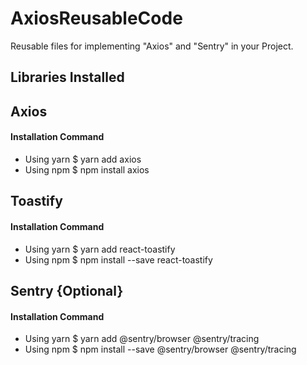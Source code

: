 # AxiosReusableCode
 Reusable files for implementing "Axios" and "Sentry" in your Project.

  
## Libraries Installed

## Axios
#### Installation Command
* Using yarn
$ yarn add axios
* Using npm
$ npm install axios


## Toastify
#### Installation Command
* Using yarn
$ yarn add react-toastify
* Using npm
$ npm install --save react-toastify

## Sentry {Optional}
#### Installation Command
* Using yarn
$ yarn add @sentry/browser @sentry/tracing
* Using npm
$ npm install --save @sentry/browser @sentry/tracing

